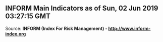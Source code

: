 ## INFORM Main Indicators as of Sun, 02 Jun 2019 03:27:15 GMT

Source: **INFORM (Index For Risk Management) - http://www.inform-index.org**